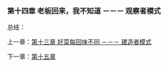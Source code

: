 ### 第十四章 老板回来，我不知道 －－－ 观察者模式

总结：


上一章：[第十三章 好菜每回味不同 －－－ 建造者模式](https://github.com/flyingalex/design-patterns-by-php/blob/master/chapter13.md)

下一章：[第十五章](https://github.com/flyingalex/design-patterns-by-php/blob/master/chapter15.md)